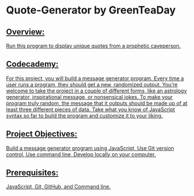 <h1>Quote-Generator by GreenTeaDay </h1>

<h2><u>Overview:<u></h1>

Run this program to display unique quotes from a prophetic caveperson.

<h2> <u>Codecademy:<u> </h2>

For this project, you will build a message generator program. Every time a user runs a program, they should get a new, randomized output. You’re welcome to take the project in a couple of different forms, like an astrology generator, inspirational message, or nonsensical jokes. To make your program truly random, the message that it outputs should be made up of at least three different pieces of data. Take what you know of JavaScript syntax so far to build the program and customize it to your liking.

<h2> Project Objectives:</h2>

Build a message generator program using JavaScript, Use Git version control, Use command line, Develop locally on your computer.

<h2> <u>Prerequisites:<u> </h2>

JavaScript,
Git, GitHub, and
Command line.
